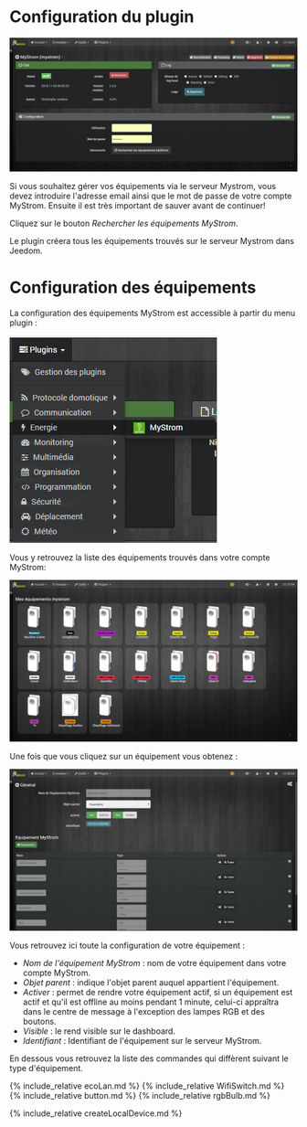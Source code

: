 Configuration du plugin
====

![alt](../images/docConfiguration.png)

Si vous souhaitez gérer vos équipements via le serveur Mystrom, vous devez introduire l'adresse email ainsi que
le mot de passe de votre compte MyStrom.
Ensuite il est très important de sauver avant de continuer!

Cliquez sur le bouton *Rechercher les équipements MyStrom*.

Le plugin créera tous les équipements trouvés sur le serveur Mystrom dans Jeedom.

Configuration des équipements
====
La configuration des équipements MyStrom est accessible à partir du menu
plugin :

![alt](../images/docConfigurationEquipementMenu.png)

Vous y retrouvez la liste des équipements trouvés dans votre compte MyStrom:

![alt](../images/docConfigurationEquipements.png)

Une fois que vous cliquez sur un équipement vous obtenez :

![alt](../images/docConfigurationEquipement.png)

Vous retrouvez ici toute la configuration de votre équipement :

* *Nom de l'équipement MyStrom* : nom de votre équipement dans votre compte
MyStrom.
* *Objet parent* : indique l'objet parent auquel appartient l'équipement.
* *Activer* : permet de rendre votre équipement actif, si un équipement est actif et qu'il est offline 
au moins pendant 1 minute, celui-ci appraîtra dans le centre de message à l'exception des lampes RGB et 
des boutons.
* *Visible* : le rend visible sur le dashboard.
* *Identifiant* : Identifiant de l'équipement sur le serveur MyStrom.

En dessous vous retrouvez la liste des commandes qui diffèrent suivant 
le type d'équipement.

{% include_relative ecoLan.md %}
{% include_relative WifiSwitch.md %}
{% include_relative button.md %}
{% include_relative rgbBulb.md %}

{% include_relative createLocalDevice.md %}